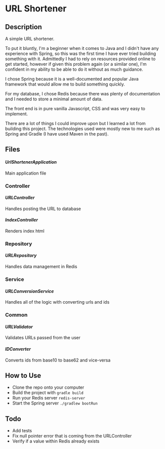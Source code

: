 # URL Shortener

## Description

A simple URL shortener.

To put it bluntly, I'm a beginner when it comes to Java and I didn't have any
experience with Spring, so this was the first time I have
ever tried building something with it. Admittedly I had to rely on resources
provided online to get started, however if given this problem again (or a
similar one), I'm confident in my ability to be able to do it without as much
guidance.

I chose Spring because it is a well-documented and popular Java framework that
would allow me to build something quickly.

For my database, I chose Redis because there was plenty of documentation and
I needed to store a minimal amount of data.

The front end is in pure vanilla Javascript, CSS and was very easy to implement.

There are a lot of things I could improve upon but I learned a lot from building
this project. The technologies used were mostly new to me such as Spring and
Gradle (I have used Maven in the past).

## Files

#### *UrlShortenerApplication*
Main application file

### Controller

#### *URLController*
Handles posting the URL to database

#### *IndexController*
Renders index html

### Repository

#### *URLRepository*
Handles data management in Redis

### Service

#### *URLConversionService*
Handles all of the logic with converting urls and ids

### Common

#### *URLValidator*
Validates URLs passed from the user

#### *IDConverter*
Converts ids from base10 to base62 and vice-versa

## How to Use

* Clone the repo onto your computer
* Build the project with `gradle build`
* Run your Redis server `redis-server`
* Start the Spring server `./gradlew bootRun`


## Todo

* Add tests
* Fix null pointer error that is coming from the URLController
* Verify if a value within Redis already exists
